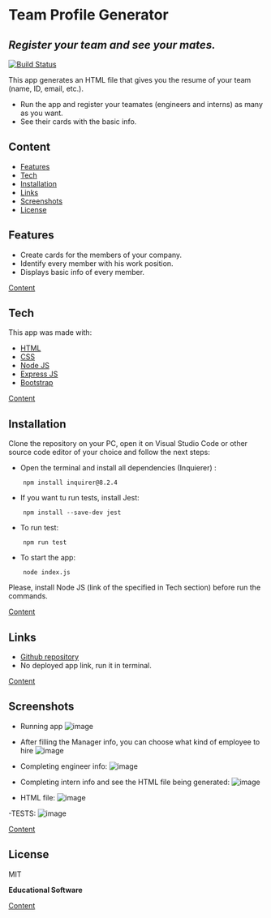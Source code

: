 # Team Profile Generator
## _Register your team and see your mates._

[![Build Status](https://travis-ci.org/joemccann/dillinger.svg?branch=master)](https://travis-ci.org/joemccann/dillinger)

This app generates an HTML file that gives you the resume of your team (name, ID, email, etc.).
- Run the app and register your teamates (engineers and interns) as many as you want.
- See their cards with the basic info.

## Content
- [Features](#Features)
- [Tech](#Tech)
- [Installation](#Installation)
- [Links](#Links)
- [Screenshots](#Screenshots)
- [License](#License)
## Features

- Create cards for the members of your company.
- Identify every member with his work position.
- Displays basic info of every member.

[Content](#Content)

## Tech

This app was made with:

- [HTML](https://developer.mozilla.org/es/docs/Web/HTML)
- [CSS](https://developer.mozilla.org/es/docs/Web/CSS)
- [Node JS](https://nodejs.org/en/)
- [Express JS](https://expressjs.com/)
- [Bootstrap](https://getbootstrap.com/)

[Content](#Content)

## Installation

Clone the repository on your PC, open it on Visual Studio Code or other source code editor of your choice and follow the next steps:
- Open the terminal and install all dependencies (Inquierer) :
```
    npm install inquirer@8.2.4
```

- If you want tu run tests, install Jest:
```
    npm install --save-dev jest
```

- To run test:
```
    npm run test
```

- To start the app:
```
    node index.js
```

Please, install Node JS (link of the specified in Tech section) before run the commands.

[Content](#Content)

## Links

- [Github repository](https://github.com/aletsmc07/Team-Profile-Generator)
- No deployed app link, run it in terminal.

[Content](#Content)

## Screenshots
- Running app
![image](https://user-images.githubusercontent.com/107447818/204601174-46231d60-8518-4ba1-922e-1505cb30a143.png)

- After filling the Manager info, you can choose what kind of employee to hire
![image](https://user-images.githubusercontent.com/107447818/204601324-f43ab94a-e314-46b3-b207-6b8cca7c3d82.png)

- Completing engineer info:
![image](https://user-images.githubusercontent.com/107447818/204601501-b906a8e4-cef3-4d84-b2e4-5d82813c22c9.png)

- Completing intern info and see the HTML file being generated:
![image](https://user-images.githubusercontent.com/107447818/204601692-ed84d9b4-9811-43c7-a89d-527842816715.png)

- HTML file:
![image](https://user-images.githubusercontent.com/107447818/204601955-60b44440-90fc-48f1-885a-f23b5cd0c647.png)

-TESTS:
![image](https://user-images.githubusercontent.com/107447818/204600884-104b3c06-e385-4282-b236-0d847f09c5b1.png)

[Content](#Content)

## License

MIT

**Educational Software**

[Content](#Content)

